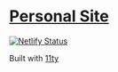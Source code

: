 # [Personal Site](https://tj.ie/)

[![Netlify Status](https://api.netlify.com/api/v1/badges/a92d59ec-c796-43ac-b24c-bcd98a893043/deploy-status)](https://app.netlify.com/sites/teej/deploys)

Built with [11ty](https://www.11ty.dev/)
